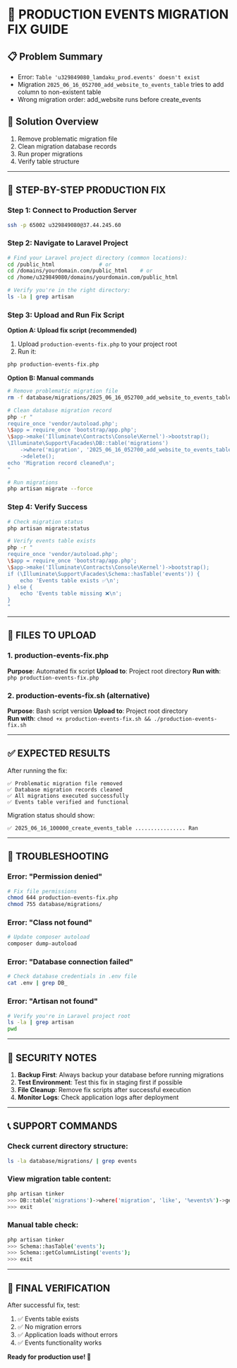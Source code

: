 # 🚨 PRODUCTION EVENTS MIGRATION FIX GUIDE

## 📋 Problem Summary
- Error: `Table 'u329849080_lamdaku_prod.events' doesn't exist`
- Migration `2025_06_16_052700_add_website_to_events_table` tries to add column to non-existent table
- Wrong migration order: add_website runs before create_events

## 🎯 Solution Overview
1. Remove problematic migration file
2. Clean migration database records
3. Run proper migrations
4. Verify table structure

---

## 🔧 STEP-BY-STEP PRODUCTION FIX

### Step 1: Connect to Production Server
```bash
ssh -p 65002 u329849080@37.44.245.60
```

### Step 2: Navigate to Laravel Project
```bash
# Find your Laravel project directory (common locations):
cd /public_html              # or
cd /domains/yourdomain.com/public_html    # or
cd /home/u329849080/domains/yourdomain.com/public_html

# Verify you're in the right directory:
ls -la | grep artisan
```

### Step 3: Upload and Run Fix Script

**Option A: Upload fix script (recommended)**
1. Upload `production-events-fix.php` to your project root
2. Run it:
```bash
php production-events-fix.php
```

**Option B: Manual commands**
```bash
# Remove problematic migration file
rm -f database/migrations/2025_06_16_052700_add_website_to_events_table.php

# Clean database migration record
php -r "
require_once 'vendor/autoload.php';
\$app = require_once 'bootstrap/app.php';
\$app->make('Illuminate\Contracts\Console\Kernel')->bootstrap();
\Illuminate\Support\Facades\DB::table('migrations')
    ->where('migration', '2025_06_16_052700_add_website_to_events_table')
    ->delete();
echo 'Migration record cleaned\n';
"

# Run migrations
php artisan migrate --force
```

### Step 4: Verify Success
```bash
# Check migration status
php artisan migrate:status

# Verify events table exists
php -r "
require_once 'vendor/autoload.php';
\$app = require_once 'bootstrap/app.php';
\$app->make('Illuminate\Contracts\Console\Kernel')->bootstrap();
if (\Illuminate\Support\Facades\Schema::hasTable('events')) {
    echo 'Events table exists ✅\n';
} else {
    echo 'Events table missing ❌\n';
}
"
```

---

## 📁 FILES TO UPLOAD

### 1. production-events-fix.php
**Purpose**: Automated fix script
**Upload to**: Project root directory
**Run with**: `php production-events-fix.php`

### 2. production-events-fix.sh (alternative)
**Purpose**: Bash script version
**Upload to**: Project root directory  
**Run with**: `chmod +x production-events-fix.sh && ./production-events-fix.sh`

---

## ✅ EXPECTED RESULTS

After running the fix:
```
✅ Problematic migration file removed
✅ Database migration records cleaned  
✅ All migrations executed successfully
✅ Events table verified and functional
```

Migration status should show:
```
✅ 2025_06_16_100000_create_events_table ................ Ran
```

---

## 🚨 TROUBLESHOOTING

### Error: "Permission denied"
```bash
# Fix file permissions
chmod 644 production-events-fix.php
chmod 755 database/migrations/
```

### Error: "Class not found" 
```bash
# Update composer autoload
composer dump-autoload
```

### Error: "Database connection failed"
```bash
# Check database credentials in .env file
cat .env | grep DB_
```

### Error: "Artisan not found"
```bash
# Verify you're in Laravel project root
ls -la | grep artisan
pwd
```

---

## 🔐 SECURITY NOTES

1. **Backup First**: Always backup your database before running migrations
2. **Test Environment**: Test this fix in staging first if possible  
3. **File Cleanup**: Remove fix scripts after successful execution
4. **Monitor Logs**: Check application logs after deployment

---

## 📞 SUPPORT COMMANDS

### Check current directory structure:
```bash
ls -la database/migrations/ | grep events
```

### View migration table content:
```bash
php artisan tinker
>>> DB::table('migrations')->where('migration', 'like', '%events%')->get();
>>> exit
```

### Manual table check:
```bash
php artisan tinker
>>> Schema::hasTable('events');
>>> Schema::getColumnListing('events');
>>> exit
```

---

## 🎯 FINAL VERIFICATION

After successful fix, test:
1. ✅ Events table exists
2. ✅ No migration errors
3. ✅ Application loads without errors
4. ✅ Events functionality works

**Ready for production use! 🚀**
